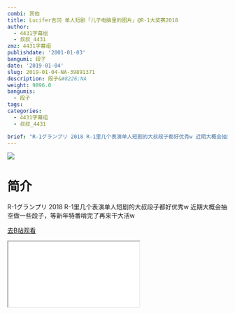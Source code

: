 ```yaml
---
combi: 其他
title: Lucifer吉冈 单人短剧「儿子电脑里的图片」@R-1大奖赛2018
author:
  - 4431字幕组
  - 叔叔_4431
zmz: 4431字幕组
publishdate: '2001-01-03'
bangumi: 段子
date: '2019-01-04'
slug: 2019-01-04-NA-39891371
description: 段子&#8226;NA
weight: 9896.0
bangumis:
  - 段子
tags:
categories:
  - 4431字幕组
  - 叔叔_4431

brief: "R-1グランプリ 2018 R-1里几个表演单人短剧的大叔段子都好优秀w 近期大概会抽空做一些段子，等新年特番啃完了再来干大活w"
---
```

![](https://i.imgur.com/NdtL7NC.jpg)
# 简介  
R-1グランプリ 2018
R-1里几个表演单人短剧的大叔段子都好优秀w
近期大概会抽空做一些段子，等新年特番啃完了再来干大活w  

[去B站观看](https://www.bilibili.com/video/av39891371/)
<div class ="resp-container"><iframe class="testiframe" src="//player.bilibili.com/player.html?aid=39891371"", scrolling="no", allowfullscreen="true" > </iframe></div> 

